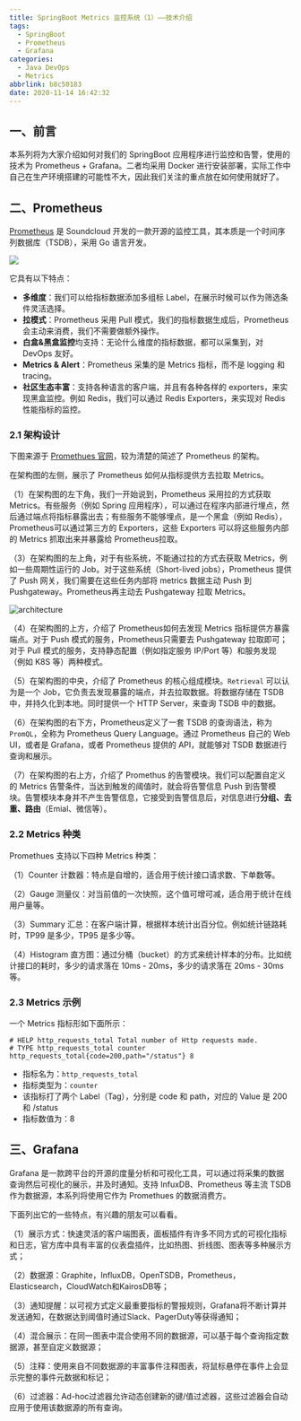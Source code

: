 ```yaml
---
title: SpringBoot Metrics 监控系统（1）——技术介绍
tags:
  - SpringBoot
  - Prometheus
  - Grafana
categories: 
  - Java DevOps
  - Metrics
abbrlink: b8c50183
date: 2020-11-14 16:42:32
---
```

## 一、前言

本系列将为大家介绍如何对我们的 SpringBoot 应用程序进行监控和告警，使用的技术为 Prometheus + Grafana。二者均采用 Docker 进行安装部署，实际工作中自己在生产环境搭建的可能性不大，因此我们关注的重点放在如何使用就好了。

## 二、Prometheus

[Prometheus](https://prometheus.io/) 是 Soundcloud 开发的一款开源的监控工具，其本质是一个时间序列数据库（TSDB），采用 Go 语言开发。

![](https://cdn.jsdelivr.net/gh/jitwxs/cdn/blog/posts/202011/20201114153234.png)

它具有以下特点：

- **多维度**：我们可以给指标数据添加多组标 Label，在展示时候可以作为筛选条件灵活选择。
- **拉模式**：Prometheus 采用 Pull 模式，我们的指标数据生成后，Prometheus 会主动来消费，我们不需要做额外操作。
- **白盒&黑盒监控**均支持：无论什么维度的指标数据，都可以采集到，对 DevOps 友好。
- **Metrics & Alert**：Prometheus 采集的是 Metrics 指标，而不是 logging 和 tracing。
- **社区生态丰富**：支持各种语言的客户端，并且有各种各样的 exporters，来实现黑盒监控。例如 Redis，我们可以通过 Redis Exporters，来实现对 Redis 性能指标的监控。

### 2.1 架构设计

下图来源于 [Promethues 官网](https://prometheus.io/docs/introduction/overview/)，较为清楚的简述了 Prometheus 的架构。

在架构图的左侧，展示了 Prometheus 如何从指标提供方去拉取 Metrics。

（1）在架构图的左下角，我们一开始说到，Prometheus 采用拉的方式获取 Metrics。有些服务（例如 Spring 应用程序），可以通过在程序内部进行埋点，然后通过端点将指标暴露出去；有些服务不能够埋点，是一个黑盒（例如 Redis），Prometheus可以通过第三方的 Exporters，这些 Exporters 可以将这些服务内部的 Metrics 抓取出来并暴露给 Prometheus拉取。

（3）在架构图的左上角，对于有些系统，不能通过拉的方式去获取 Metrics，例如一些周期性运行的 Job。对于这些系统（Short-lived jobs），Prometheus 提供了 Push 网关，我们需要在这些任务内部将 metrics 数据主动 Push 到 Pushgateway。Prometheus再主动去 Pushgateway 拉取 Metrics。

![architecture](https://cdn.jsdelivr.net/gh/jitwxs/cdn/blog/posts/202011/20201114163126.png)

（4）在架构图的上方，介绍了 Prometheus如何去发现 Metrics 指标提供方暴露端点。对于 Push 模式的服务，Prometheus只需要去 Pushgateway 拉取即可；对于 Pull 模式的服务，支持静态配置（例如指定服务 IP/Port 等）和服务发现（例如 K8S 等）两种模式。

（5）在架构图的中央，介绍了 Prometheus 的核心组成模块。`Retrieval` 可以认为是一个 Job，它负责去发现暴露的端点，并去拉取数据。将数据存储在 TSDB 中，并持久化到本地。同时提供一个 HTTP Server，来查询 TSDB 中的数据。

（6）在架构图的右下方，Prometheus定义了一套 TSDB 的查询语法，称为 `PromQL`，全称为 Prometheus Query Language。通过 Prometheus 自己的 Web UI，或者是 Grafana，或者 Prometheus 提供的 API，就能够对 TSDB 数据进行查询和展示。

（7）在架构图的右上方，介绍了 Promethus 的告警模块。我们可以配置自定义的 Metrics 告警条件，当达到触发的阈值时，就会将告警信息 Push 到告警模块。告警模块本身并不产生告警信息，它接受到告警信息后，对信息进行**分组、去重、路由**（Emial、微信等）。

### 2.2 Metrics 种类

Promethues 支持以下四种 Metrics 种类：

（1）Counter 计数器：特点是自增的，适合用于统计接口请求数、下单数等。

（2）Gauge 测量仪：对当前值的一次快照，这个值可增可减，适合用于统计在线用户量等。

（3）Summary 汇总：在客户端计算，根据样本统计出百分位。例如统计链路耗时，TP99 是多少，TP95 是多少等。

（4）Histogram 直方图：通过分桶（bucket）的方式来统计样本的分布。比如统计接口的耗时，多少的请求落在 10ms - 20ms，多少的请求落在 20ms - 30ms 等。

### 2.3 Metrics 示例

一个 Metrics 指标形如下面所示：

```
# HELP http_requests_total Total number of Http requests made.
# TYPE http_requests_total counter
http_requests_total{code=200,path="/status"} 8
```

- 指标名为：`http_requests_total`
- 指标类型为：`counter`
- 该指标打了两个 Label（Tag），分别是 code 和 path，对应的 Value 是 200 和 /status
- 指标数值为：8

## 三、Grafana

Grafana 是一款跨平台的开源的度量分析和可视化工具，可以通过将采集的数据查询然后可视化的展示，并及时通知。支持 InfuxDB、Prometheus 等主流 TSDB 作为数据源，本系列将使用它作为 Promethues 的数据消费方。

下面列出它的一些特点，有兴趣的朋友可以看看。

（1）展示方式：快速灵活的客户端图表，面板插件有许多不同方式的可视化指标和日志，官方库中具有丰富的仪表盘插件，比如热图、折线图、图表等多种展示方式；

（2）数据源：Graphite，InfluxDB，OpenTSDB，Prometheus，Elasticsearch，CloudWatch和KairosDB等；

（3）通知提醒：以可视方式定义最重要指标的警报规则，Grafana将不断计算并发送通知，在数据达到阈值时通过Slack、PagerDuty等获得通知；

（4）混合展示：在同一图表中混合使用不同的数据源，可以基于每个查询指定数据源，甚至自定义数据源；

（5）注释：使用来自不同数据源的丰富事件注释图表，将鼠标悬停在事件上会显示完整的事件元数据和标记；

（6）过滤器：Ad-hoc过滤器允许动态创建新的键/值过滤器，这些过滤器会自动应用于使用该数据源的所有查询。
